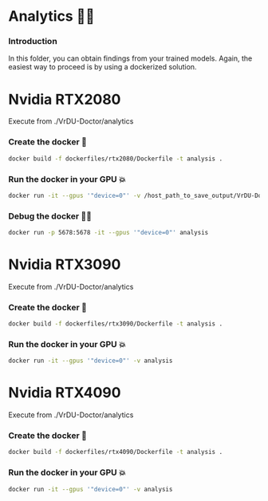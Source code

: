 # Analytics 🧑‍💻

### Introduction
In this folder, you can obtain findings from your trained models. Again, the easiest way to proceed is by using a dockerized solution.

# Nvidia RTX2080
Execute from ./VrDU-Doctor/analytics
### Create the docker :whale:
```bash
docker build -f dockerfiles/rtx2080/Dockerfile -t analysis .
```
### Run the docker in your GPU :boom:
```bash
docker run -it --gpus '"device=0"' -v /host_path_to_save_output/VrDU-Doctor/analytics/output:/app/output analysis
```
### Debug the docker :no_entry_sign::bug:
```bash
docker run -p 5678:5678 -it --gpus '"device=0"' analysis
```


# Nvidia RTX3090
Execute from ./VrDU-Doctor/analytics
### Create the docker :whale:
```bash
docker build -f dockerfiles/rtx3090/Dockerfile -t analysis .
```
### Run the docker in your GPU :boom:
```bash
docker run -it --gpus '"device=0"' -v analysis
```


# Nvidia RTX4090
Execute from ./VrDU-Doctor/analytics
### Create the docker :whale:
```bash
docker build -f dockerfiles/rtx4090/Dockerfile -t analysis .
```

### Run the docker in your GPU :boom:
```bash
docker run -it --gpus '"device=0"' -v analysis
```